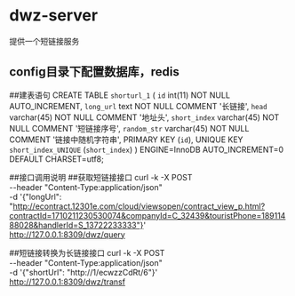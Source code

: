 # dwz-server
提供一个短链接服务


## config目录下配置数据库，redis

##建表语句
CREATE TABLE `shorturl_1` (
  `id` int(11) NOT NULL AUTO_INCREMENT,
  `long_url` text NOT NULL COMMENT '长链接',
  `head` varchar(45) NOT NULL COMMENT '地址头',
  `short_index` varchar(45) NOT NULL COMMENT '短链接序号',
  `random_str` varchar(45) NOT NULL COMMENT '链接中随机字符串',
  PRIMARY KEY (`id`),
  UNIQUE KEY `short_index_UNIQUE` (`short_index`)
) ENGINE=InnoDB AUTO_INCREMENT=0 DEFAULT CHARSET=utf8;


##接口调用说明
##获取短链接接口
   curl -k -X POST \
     --header "Content-Type:application/json" \
     -d '{"longUrl": "http://econtract.12301e.com/cloud/viewsopen/contract_view_p.html?contractId=1710211230530074&companyId=C_32439&touristPhone=18911488028&handlerId=S_13722233333"}' \
      http://127.0.0.1:8309/dwz/query

##短链接转换为长链接接口
   curl -k -X POST \
     --header "Content-Type:application/json" \
     -d '{"shortUrl": "http://1/ecwzzCdRt/6"}' \
      http://127.0.0.1:8309/dwz/transf